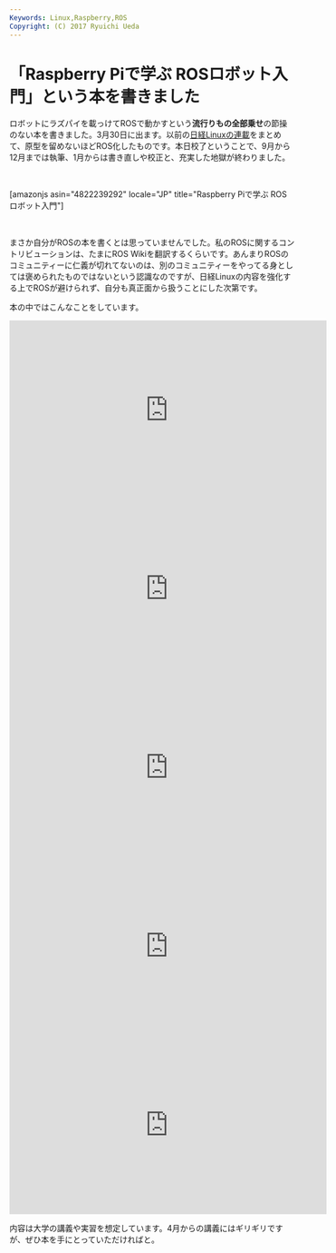 ```yaml
---
Keywords: Linux,Raspberry,ROS
Copyright: (C) 2017 Ryuichi Ueda
---
```


# 「Raspberry Piで学ぶ ROSロボット入門」という本を書きました
ロボットにラズパイを載っけてROSで動かすという<strong>流行りもの全部乗せ</strong>の節操のない本を書きました。3月30日に出ます。以前の<a href="https://blog.ueda.asia/?page_id=7166">日経Linuxの連載</a>をまとめて、原型を留めないほどROS化したものです。本日校了ということで、9月から12月までは執筆、1月からは書き直しや校正と、充実した地獄が終わりました。

&nbsp;

[amazonjs asin="4822239292" locale="JP" title="Raspberry Piで学ぶ ROSロボット入門"]

&nbsp;

まさか自分がROSの本を書くとは思っていませんでした。私のROSに関するコントリビューションは、たまにROS Wikiを翻訳するくらいです。あんまりROSのコミュニティーに仁義が切れてないのは、別のコミュニティーをやってる身としては褒められたものではないという認識なのですが、日経Linuxの内容を強化する上でROSが避けられず、自分も真正面から扱うことにした次第です。

本の中ではこんなことをしています。

<iframe src="https://www.youtube.com/embed/Hr8k7N62AUU" width="560" height="315" frameborder="0" allowfullscreen="allowfullscreen"></iframe>

<iframe src="https://www.youtube.com/embed/b2kYQ11PUSI" width="560" height="315" frameborder="0" allowfullscreen="allowfullscreen"></iframe>

<iframe src="https://www.youtube.com/embed/_JFAtcmN1sk" width="560" height="315" frameborder="0" allowfullscreen="allowfullscreen"></iframe>

<iframe src="https://www.youtube.com/embed/GhYdsTOHuXE" width="560" height="315" frameborder="0" allowfullscreen="allowfullscreen"></iframe>

<iframe src="https://www.youtube.com/embed/ezDrZo_jaMk" width="560" height="315" frameborder="0" allowfullscreen="allowfullscreen"></iframe>

内容は大学の講義や実習を想定しています。4月からの講義にはギリギリですが、ぜひ本を手にとっていただければと。
